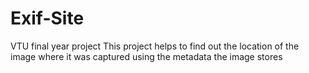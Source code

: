 # Exif-Site
VTU final year project
This project helps to find out the location of the image where it was captured using the metadata the image stores
